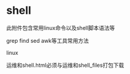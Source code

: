 # shell

此附件包含常用linux命令以及shell脚本语法等

grep find sed awk等工具常用方法

linux

运维和shell.html必须与运维和shell_files打包下载
